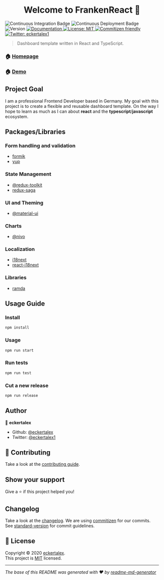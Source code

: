 <h1 align="center">Welcome to FrankenReact 👋</h1>
<p>
  <img alt="Continuous Integration Badge" src="https://github.com/eckertalex/frankenreact/workflows/Continuous%20Integration/badge.svg" />
  <img alt="Continuous Deployment Badge" src="https://github.com/coletiv/react-js-github-actions-example/workflows/Continuous%20Deployment/badge.svg" />
  <img alt="Version" src="https://img.shields.io/badge/version-0.1.0-blue.svg?cacheSeconds=2592000" />
  <a href="https://github.com/eckertalex/frankenreact/wiki" target="_blank">
    <img alt="Documentation" src="https://img.shields.io/badge/documentation-yes-brightgreen.svg" />
  </a>
  <a href="https://github.com/eckertalex/frankenreact/blob/dev/LICENSE" target="_blank">
    <img alt="License: MIT" src="https://img.shields.io/badge/License-MIT-yellow.svg" />
  </a>
  <a href="http://commitizen.github.io/cz-cli/" target="_blank">
    <img alt="Commitizen friendly" src="https://img.shields.io/badge/commitizen-friendly-brightgreen.svg">
  </a>
  <a href="https://twitter.com/eckertalex1" target="_blank">
    <img alt="Twitter: eckertalex1" src="https://img.shields.io/twitter/follow/eckertalex1.svg?style=social" />
  </a>
</p>

> Dashboard template written in React and TypeScript.

### 🏠 [Homepage](https://github.com/eckertalex/frankenreact)

### 🏠 [Demo](https://eckertalex.github.io/frankenreact)

## Project Goal

I am a professional Frontend Developer based in Germany. My goal with this project is to create a flexible and reusable dashboard template. On the way I hope to learn as much as I can about **react** and the **typescript**/**javascript** ecosystem.

## Packages/Libraries

### Form handling and validation

- [formik](https://www.npmjs.com/package/formik)
- [yup](https://www.npmjs.com/package/yup)

### State Management

- [@redux-toolkit](https://www.npmjs.com/package/@reduxjs/toolkit)
- [redux-saga](https://www.npmjs.com/package/redux-saga)

### UI and Theming

- [@material-ui](https://www.npmjs.com/package/@material-ui/core)

### Charts

- [@nivo](https://nivo.rocks/)

### Localization

- [i18next](https://www.npmjs.com/package/i18next)
- [react-i18next](https://www.npmjs.com/package/react-i18next)

### Libraries

- [ramda](https://www.npmjs.com/package/ramda)

## Usage Guide

### Install

```sh
npm install
```

### Usage

```sh
npm run start
```

### Run tests

```sh
npm run test
```

### Cut a new release

```sh
npm run release
```

## Author

👤 **eckertalex**

- Github: [@eckertalex](https://github.com/eckertalex)
- Twitter: [@eckertalex1](https://twitter.com/eckertalex1)

## 🤝 Contributing

Take a look at the [contributing guide](https://github.com/eckertalex/frankenreact/blob/dev/CONTRIBUTING.md).

## Show your support

Give a ⭐️ if this project helped you!

## Changelog

Take a look at the [changelog](https://github.com/eckertalex/frankenreact/blob/dev/CHANGELOG.md).
We are using [commitizen](http://commitizen.github.io/cz-cli/) for our commits. See [standard-version](https://github.com/conventional-changelog/standard-version) for commit guidelines.

## 📝 License

Copyright &copy; 2020 [eckertalex](https://github.com/eckertalex).<br />
This project is [MIT](https://github.com/eckertalex/frankenreact/blob/dev/LICENSE) licensed.

---

_The base of this README was generated with ❤️ by [readme-md-generator](https://github.com/kefranabg/readme-md-generator)_
